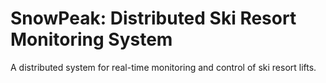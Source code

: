 # SnowPeak: Distributed Ski Resort Monitoring System
A distributed system for real-time monitoring and control of ski resort lifts.

